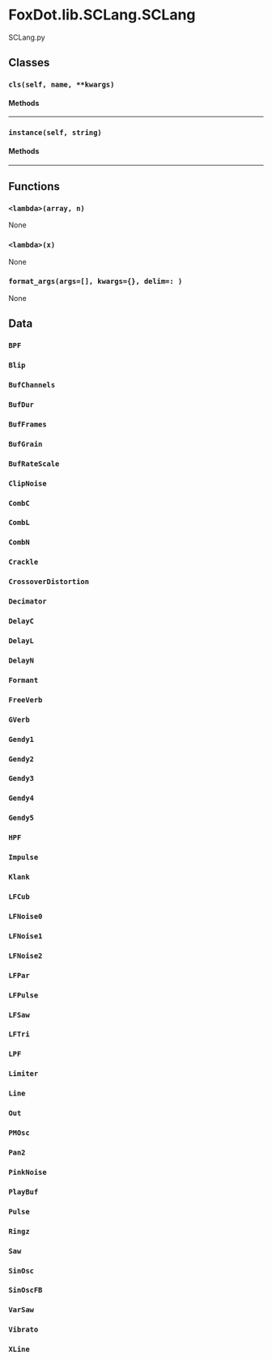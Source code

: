 # FoxDot.lib.SCLang.SCLang

SCLang.py

## Classes

### `cls(self, name, **kwargs)`

#### Methods

---

### `instance(self, string)`

#### Methods

---

## Functions

### `<lambda>(array, n)`

None

### `<lambda>(x)`

None

### `format_args(args=[], kwargs={}, delim=: )`

None

## Data

### `BPF`



### `Blip`



### `BufChannels`



### `BufDur`



### `BufFrames`



### `BufGrain`



### `BufRateScale`



### `ClipNoise`



### `CombC`



### `CombL`



### `CombN`



### `Crackle`



### `CrossoverDistortion`



### `Decimator`



### `DelayC`



### `DelayL`



### `DelayN`



### `Formant`



### `FreeVerb`



### `GVerb`



### `Gendy1`



### `Gendy2`



### `Gendy3`



### `Gendy4`



### `Gendy5`



### `HPF`



### `Impulse`



### `Klank`



### `LFCub`



### `LFNoise0`



### `LFNoise1`



### `LFNoise2`



### `LFPar`



### `LFPulse`



### `LFSaw`



### `LFTri`



### `LPF`



### `Limiter`



### `Line`



### `Out`



### `PMOsc`



### `Pan2`



### `PinkNoise`



### `PlayBuf`



### `Pulse`



### `Ringz`



### `Saw`



### `SinOsc`



### `SinOscFB`



### `VarSaw`



### `Vibrato`



### `XLine`



